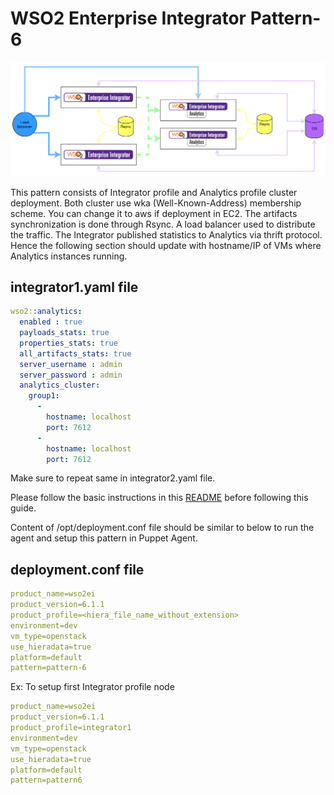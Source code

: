 # WSO2 Enterprise Integrator Pattern-6

![pattern-design](../../../../../patterns/design/wso2ei-6.1.1-pattern-6.png)

This pattern consists of Integrator profile and Analytics profile cluster deployment. Both cluster use wka (Well-Known-Address) membership scheme. You can change it to aws if deployment in EC2. The artifacts synchronization is done through Rsync. A load balancer used to distribute the traffic. The Integrator published statistics to Analytics via thrift protocol. Hence the following section should update with hostname/IP of VMs where Analytics instances running.

## integrator1.yaml file

```yaml
wso2::analytics:
  enabled : true
  payloads_stats: true
  properties_stats: true
  all_artifacts_stats: true
  server_username : admin
  server_password : admin
  analytics_cluster:
    group1:
      -
        hostname: localhost
        port: 7612
      -
        hostname: localhost
        port: 7612

```
Make sure to repeat same in integrator2.yaml file.

Please follow the basic instructions in this [README](../../../../../README.md) before following this guide.

Content of /opt/deployment.conf file should be similar to below to run the agent and setup this pattern in Puppet Agent.

## deployment.conf file

```yaml
product_name=wso2ei
product_version=6.1.1
product_profile=<hiera_file_name_without_extension>
environment=dev
vm_type=openstack
use_hieradata=true
platform=default
pattern=pattern-6

```

Ex: To setup first Integrator profile node

```yaml
product_name=wso2ei
product_version=6.1.1
product_profile=integrator1
environment=dev
vm_type=openstack
use_hieradata=true
platform=default
pattern=pattern6

```
